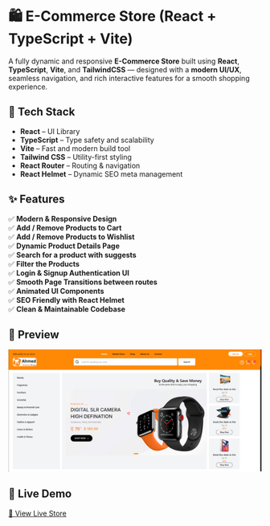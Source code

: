 # 🛍️ E-Commerce Store (React + TypeScript + Vite)

A fully dynamic and responsive **E-Commerce Store** built using **React**, **TypeScript**, **Vite**, and **TailwindCSS** — designed with a **modern UI/UX**, seamless navigation, and rich interactive features for a smooth shopping experience.

## 🚀 Tech Stack

- **React** – UI Library  
- **TypeScript** – Type safety and scalability  
- **Vite** – Fast and modern build tool  
- **Tailwind CSS** – Utility-first styling  
- **React Router** – Routing & navigation  
- **React Helmet** – Dynamic SEO meta management

## ✨ Features

✅ **Modern & Responsive Design**  
✅ **Add / Remove Products to Cart**  
✅ **Add / Remove Products to Wishlist**  
✅ **Dynamic Product Details Page**  
✅ **Search for a product with suggests**  
✅ **Filter the Products**  
✅ **Login & Signup Authentication UI**  
✅ **Smooth Page Transitions between routes**  
✅ **Animated UI Components**  
✅ **SEO Friendly with React Helmet**  
✅ **Clean & Maintainable Codebase**  

## 📸 Preview

![ecommerce-preview](src/assets/images/preview.png)

## 🚀 Live Demo

[🔗 View Live Store](https://react-ecommerce15.netlify.app)